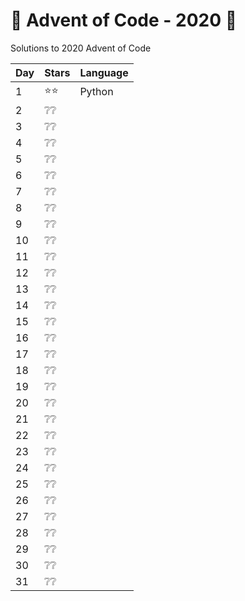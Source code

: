 # 🎄 Advent of Code - 2020 🎄

Solutions to 2020 Advent of Code


| Day | Stars | Language |
|-----|-------|----------|
| 1   | ⭐️⭐️    | Python   |
| 2   | ❔❔    |          |
| 3   | ❔❔    |          |
| 4   | ❔❔    |          |
| 5   | ❔❔    |          |
| 6   | ❔❔    |          |
| 7   | ❔❔    |          |
| 8   | ❔❔    |          |
| 9   | ❔❔    |          |
| 10  | ❔❔    |          |
| 11  | ❔❔    |          |
| 12  | ❔❔    |          |
| 13  | ❔❔    |          |
| 14  | ❔❔    |          |
| 15  | ❔❔    |          |
| 16  | ❔❔    |          |
| 17  | ❔❔    |          |
| 18  | ❔❔    |          |
| 19  | ❔❔    |          |
| 20  | ❔❔    |          |
| 21  | ❔❔    |          |
| 22  | ❔❔    |          |
| 23  | ❔❔    |          |
| 24  | ❔❔    |          |
| 25  | ❔❔    |          |
| 26  | ❔❔    |          |
| 27  | ❔❔    |          |
| 28  | ❔❔    |          |
| 29  | ❔❔    |          |
| 30  | ❔❔    |          |
| 31  | ❔❔    |          |
